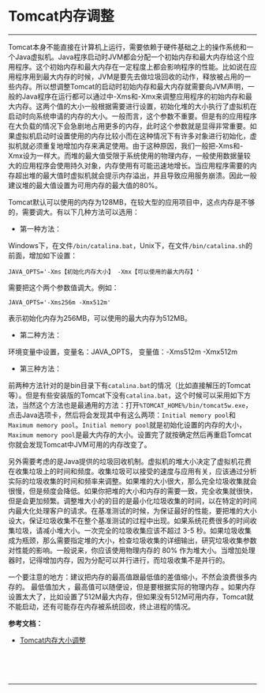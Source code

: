 # Tomcat内存调整

---

Tomcat本身不能直接在计算机上运行，需要依赖于硬件基础之上的操作系统和一个Java虚拟机。Java程序启动时JVM都会分配一个初始内存和最大内存给这个应用程序。这个初始内存和最大内存在一定程度上都会影响程序的性能。比如说在应用程序用到最大内存的时候，JVM是要先去做垃圾回收的动作，释放被占用的一些内存。所以想调整Tomcat的启动时初始内存和最大内存就需要向JVM声明，一般的Java程序在运行都可以通过中-Xms和-Xmx来调整应用程序的初始内存和最大内存。这两个值的大小一般根据需要进行设置，初始化堆的大小执行了虚拟机在启动时向系统申请的内存的大小。一般而言，这个参数不重要。但是有的应用程序在大负载的情况下会急剧地占用更多的内存，此时这个参数就是显得非常重要。如果虚拟机启动时设置使用的内存比较小而在这种情况下有许多对象进行初始化，虚拟机就必须重复地增加内存来满足使用。由于这种原因，我们一般把-Xms和-Xmx设为一样大。而堆的最大值受限于系统使用的物理内存，一般使用数据量较大的应用程序会使用持久对象，内存使用有可能迅速地增长。当应用程序需要的内存超出堆的最大值时虚拟机就会提示内存溢出，并且导致应用服务崩溃。因此一般建议堆的最大值设置为可用内存的最大值的80%。

Tomcat默认可以使用的内存为128MB，在较大型的应用项目中，这点内存是不够的，需要调大。有以下几种方法可以选用：

* 第一种方法：

Windows下，在文件`/bin/catalina.bat`，Unix下，在文件`/bin/catalina.sh`的前面，增加如下设置：

~~~plaintext
JAVA_OPTS='-Xms【初始化内存大小】 -Xmx【可以使用的最大内存】'
~~~

需要把这个两个参数值调大。例如：

~~~plaintext
JAVA_OPTS='-Xms256m -Xmx512m'
~~~

表示初始化内存为256MB，可以使用的最大内存为512MB。

* 第二种方法： 

环境变量中设置，变量名：JAVA_OPTS， 变量值：-Xms512m   -Xmx512m

* 第三种方法：

前两种方法针对的是bin目录下有`catalina.bat`的情况（比如直接解压的Tomcat等）。但是有些安装版的Tomcat下没有`catalina.bat`，这个时候可以采用如下方法，当然这个方法也是最通用的方法：打开`%TOMCAT_HOME%/bin/tomcat5w.exe`，点击Java选项卡，然后将会发现其中有这么两项：`Initial memory pool`和`Maximum memory pool`。`Initial memory pool`就是初始化设置的内存的大小，`Maximum memory pool`是最大内存的大小。设置完了就按确定然后再重启Tomcat你就会发现Tomcat中JVM可用的内存改变了。

另外需要考虑的是Java提供的垃圾回收机制。虚拟机的堆大小决定了虚拟机花费在收集垃圾上的时间和频度。收集垃圾可以接受的速度与应用有关，应该通过分析实际的垃圾收集的时间和频率来调整。如果堆的大小很大，那么完全垃圾收集就会很慢，但是频度会降低。如果你把堆的大小和内存的需要一致，完全收集就很快，但是会更加频繁。调整堆大小的的目的是最小化垃圾收集的时间，以在特定的时间内最大化处理客户的请求。在基准测试的时候，为保证最好的性能，要把堆的大小设大，保证垃圾收集不在整个基准测试的过程中出现。如果系统花费很多的时间收集垃圾，请减小堆大小。一次完全的垃圾收集应该不超过 3-5 秒。如果垃圾收集成为瓶颈，那么需要指定堆的大小，检查垃圾收集的详细输出，研究垃圾收集参数对性能的影响。一般说来，你应该使用物理内存的 80% 作为堆大小。当增加处理器时，记得增加内存，因为分配可以并行进行，而垃圾收集不是并行的。

一个要注意的地方：建议把内存的最高值跟最低值的差值缩小，不然会浪费很多内存的。 最低值加大 ，最高值可以随便设，但是要根据实际的物理内存 。如果内存设置太大了，比如设置了512M最大内存，但如果没有512M可用内存，Tomcat就不能启动，还有可能存在内存被系统回收，终止进程的情况。

**参考文档：**

* [Tomcat内存大小调整](https://blog.csdn.net/coolwzjcool/article/details/2544448)



<br/><br/><br/>

---

